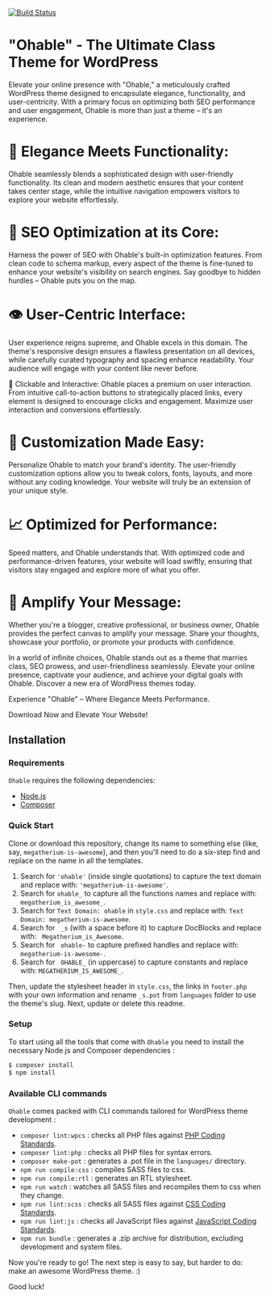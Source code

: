[![Build Status](https://travis-ci.org/Automattic/_s.svg?branch=master)](https://travis-ci.org/Automattic/_s)

 "Ohable" - The Ultimate Class Theme for WordPress
===

Elevate your online presence with "Ohable," a meticulously crafted WordPress theme designed to encapsulate elegance, functionality, and user-centricity. With a primary focus on optimizing both SEO performance and user engagement, Ohable is more than just a theme – it's an experience.

🌟 Elegance Meets Functionality:
====
Ohable seamlessly blends a sophisticated design with user-friendly functionality. Its clean and modern aesthetic ensures that your content takes center stage, while the intuitive navigation empowers visitors to explore your website effortlessly.

🚀 SEO Optimization at its Core:
====
Harness the power of SEO with Ohable's built-in optimization features. From clean code to schema markup, every aspect of the theme is fine-tuned to enhance your website's visibility on search engines. Say goodbye to hidden hurdles – Ohable puts you on the map.

👁️ User-Centric Interface:
====
User experience reigns supreme, and Ohable excels in this domain. The theme's responsive design ensures a flawless presentation on all devices, while carefully curated typography and spacing enhance readability. Your audience will engage with your content like never before.

🔗 Clickable and Interactive:
Ohable places a premium on user interaction. From intuitive call-to-action buttons to strategically placed links, every element is designed to encourage clicks and engagement. Maximize user interaction and conversions effortlessly.

🎨 Customization Made Easy:
====
Personalize Ohable to match your brand's identity. The user-friendly customization options allow you to tweak colors, fonts, layouts, and more without any coding knowledge. Your website will truly be an extension of your unique style.

📈 Optimized for Performance:
====
Speed matters, and Ohable understands that. With optimized code and performance-driven features, your website will load swiftly, ensuring that visitors stay engaged and explore more of what you offer.

📢 Amplify Your Message:
====
Whether you're a blogger, creative professional, or business owner, Ohable provides the perfect canvas to amplify your message. Share your thoughts, showcase your portfolio, or promote your products with confidence.

In a world of infinite choices, Ohable stands out as a theme that marries class, SEO prowess, and user-friendliness seamlessly. Elevate your online presence, captivate your audience, and achieve your digital goals with Ohable. Discover a new era of WordPress themes today.

Experience "Ohable" – Where Elegance Meets Performance.

Download Now and Elevate Your Website!

Installation
---------------

### Requirements

`Ohable` requires the following dependencies:

- [Node.js](https://nodejs.org/)
- [Composer](https://getcomposer.org/)

### Quick Start

Clone or download this repository, change its name to something else (like, say, `megatherium-is-awesome`), and then you'll need to do a six-step find and replace on the name in all the templates.

1. Search for `'ohable'` (inside single quotations) to capture the text domain and replace with: `'megatherium-is-awesome'`.
2. Search for `ohable_` to capture all the functions names and replace with: `megatherium_is_awesome_`.
3. Search for `Text Domain: ohable` in `style.css` and replace with: `Text Domain: megatherium-is-awesome`.
4. Search for <code>&nbsp;_s</code> (with a space before it) to capture DocBlocks and replace with: <code>&nbsp;Megatherium_is_Awesome</code>.
5. Search for ` ohable-` to capture prefixed handles and replace with: `megatherium-is-awesome-`.
6. Search for ` OHABLE_` (in uppercase) to capture constants and replace with: `MEGATHERIUM_IS_AWESOME_`.

Then, update the stylesheet header in `style.css`, the links in `footer.php` with your own information and rename `_s.pot` from `languages` folder to use the theme's slug. Next, update or delete this readme.

### Setup

To start using all the tools that come with `Ohable`  you need to install the necessary Node.js and Composer dependencies :

```sh
$ composer install
$ npm install
```

### Available CLI commands

`Ohable` comes packed with CLI commands tailored for WordPress theme development :

- `composer lint:wpcs` : checks all PHP files against [PHP Coding Standards](https://developer.wordpress.org/coding-standards/wordpress-coding-standards/php/).
- `composer lint:php` : checks all PHP files for syntax errors.
- `composer make-pot` : generates a .pot file in the `languages/` directory.
- `npm run compile:css` : compiles SASS files to css.
- `npm run compile:rtl` : generates an RTL stylesheet.
- `npm run watch` : watches all SASS files and recompiles them to css when they change.
- `npm run lint:scss` : checks all SASS files against [CSS Coding Standards](https://developer.wordpress.org/coding-standards/wordpress-coding-standards/css/).
- `npm run lint:js` : checks all JavaScript files against [JavaScript Coding Standards](https://developer.wordpress.org/coding-standards/wordpress-coding-standards/javascript/).
- `npm run bundle` : generates a .zip archive for distribution, excluding development and system files.

Now you're ready to go! The next step is easy to say, but harder to do: make an awesome WordPress theme. :)

Good luck!
